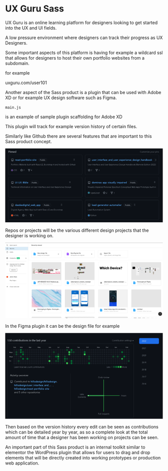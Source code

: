 # UX Guru Sass

UX Guru is an online learning platform for designers looking to get started into the UX and UI fields.

A low pressure environment where designers can track their progress as UX Designers.

Some important aspects of this platform is having for example a wildcard ssl that allows for designers to host their own portfolio websites from a subdomain.

for example

uxguru.com/user101

Another aspect of the Sass product is a plugin that can be used with Adobe XD or for example UX design software such as Figma.

    main.js

is an example of sample plugin scaffolding for Adobe XD

This plugin will track for example version history of certain files.

Similarly like Github there are several features that are important to this Sass product concept.

![Home](pic.png)

Repos or projects will be the various different design projects that the designer is working on. 

![Home](pic2.png)

In the Figma plugin it can be the design file for example

![Home](pic1.png)

Then based on the version history every edit can be seen as contributions which can be detailed year by year, as so a complete look at the total amount of time that a designer has been working on projects can be seen.

An important part of this Sass product is an internal toolkit similar to elementor the WordPress plugin that allows for users to drag and drop elements that will be directly created into working prototypes or production web application.
